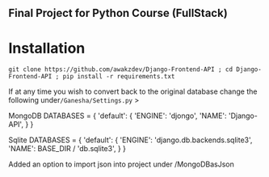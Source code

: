 ## Final Project for Python Course (FullStack)
# Installation 
`git clone https://github.com/awakzdev/Django-Frontend-API ; cd Django-Frontend-API ; pip install -r requirements.txt`



If at any time you wish to convert back to the original database change the following under`/Ganesha/Settings.py` >

MongoDB
DATABASES = {
    'default': {
        'ENGINE': 'djongo',
        'NAME': 'Django-API',
    }
}


Sqlite
DATABASES = {
    'default': {
        'ENGINE': 'django.db.backends.sqlite3',
        'NAME': BASE_DIR / 'db.sqlite3',
    }
}

Added an option to import json into project under /MongoDBasJson
